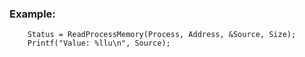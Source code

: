 
### Example:

        Status = ReadProcessMemory(Process, Address, &Source, Size);
        Printf("Value: %llu\n", Source);
